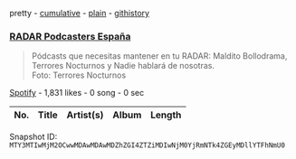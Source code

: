 pretty - [cumulative](/playlists/cumulative/37i9dQZF1DX2WSz2bIXl9B.md) - [plain](/playlists/plain/37i9dQZF1DX2WSz2bIXl9B) - [githistory](https://github.githistory.xyz/mackorone/spotify-playlist-archive/blob/main/playlists/plain/37i9dQZF1DX2WSz2bIXl9B)

### [RADAR Podcasters España](https://open.spotify.com/playlist/37i9dQZF1DX2WSz2bIXl9B)

> Pódcasts que necesitas mantener en tu RADAR: Maldito Bollodrama, Terrores Nocturnos y Nadie hablará de nosotras\. <br/>Foto: Terrores Nocturnos

[Spotify](https://open.spotify.com/user/spotify) - 1,831 likes - 0 song - 0 sec

| No. | Title | Artist(s) | Album | Length |
|---|---|---|---|---|

Snapshot ID: `MTY3MTIwMjM2OCwwMDAwMDAwMDZhZGI4ZTZiMDIwNjM0YjRmNTk4ZGEyMDllYTFhNmU0`
